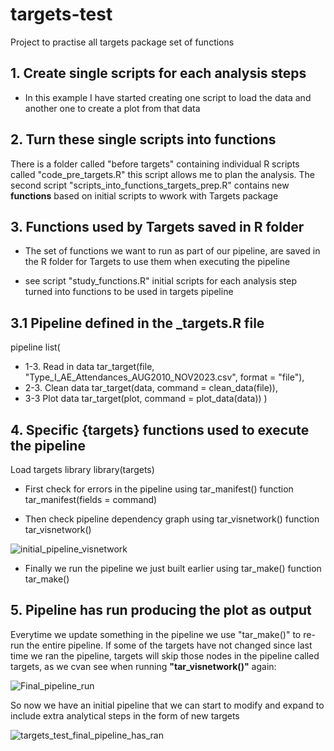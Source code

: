 # targets-test
Project to practise all targets package set of functions

## 1. Create single scripts for each analysis steps

- In this example I have started creating one script to load the data and another one to create a plot from that data

## 2. Turn these single scripts into functions

There is a folder called "before targets" containing individual R scripts called "code_pre_targets.R" this script allows me to plan the analysis.
The second script "scripts_into_functions_targets_prep.R" contains new **functions** based on initial scripts to wwork with Targets package

## 3. Functions used by Targets saved in R folder

- The set of functions we want to run as part of our pipeline, are saved in the R folder for Targets to use them when executing the pipeline

- see script "study_functions.R" initial scripts for each analysis step turned into functions to be used in targets pipeline

## 3.1 Pipeline defined in the _targets.R file

pipeline
list(
  - 1-3. Read in data
  tar_target(file, "Type_I_AE_Attendances_AUG2010_NOV2023.csv", format = "file"),
  - 2-3. Clean data
  tar_target(data, command = clean_data(file)),
  - 3-3 Plot data 
  tar_target(plot, command = plot_data(data))
)

## 4. Specific {targets} functions used to execute the pipeline 

Load targets library
library(targets)

- First check for errors in the pipeline using tar_manifest() function
tar_manifest(fields = command)

- Then check pipeline dependency graph using tar_visnetwork() function
tar_visnetwork()

![initial_pipeline_visnetwork](https://github.com/Pablo-source/targets-test/assets/76554081/f3ae16ad-04a8-4af4-8578-8bbb06882ab4)

- Finally we run the pipeline we just built earlier using tar_make() function
tar_make()

## 5. Pipeline has run producing the plot as output

Everytime we update something in the pipeline we use "tar_make()" to re-run the entire pipeline. If some of the targets have not changed since last time we ran the pipeline, targets will skip those nodes in the pipeline called targets, as we cvan see when running **"tar_visnetwork()"** again:

![Final_pipeline_run](https://github.com/Pablo-source/targets-test/assets/76554081/b420be7b-8ef9-493a-b65d-b24ad10ee64c)

So now we have an initial pipeline that we can start to modify and expand to include extra analytical steps in the form of new targets

![targets_test_final_pipeline_has_ran](https://github.com/Pablo-source/targets-test/assets/76554081/71f23aaa-11b0-4552-8319-fb1c03a41825)


